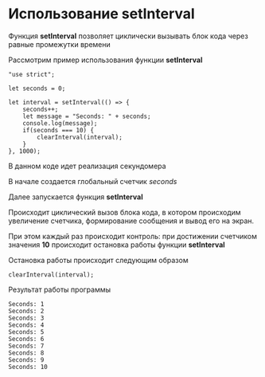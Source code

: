 # Использование setInterval

Функция **setInterval** позволяет циклически вызывать блок кода через равные промежутки времени

Рассмотрим пример использования функции **setInterval**

```
"use strict";

let seconds = 0;

let interval = setInterval(() => {
    seconds++;
    let message = "Seconds: " + seconds;
    console.log(message);
    if(seconds === 10) {
        clearInterval(interval);
    }
}, 1000);
```

В данном коде идет реализация секундомера

В начале создается глобальный счетчик *seconds*

Далее запускается функция **setInterval**

Происходит циклический вызов блока кода, в котором происходим увеличение счетчика, формирование сообщения и вывод его на экран.

При этом каждый раз происходит контроль: при достижении счетчиком значения **10** происходит остановка работы функции **setInterval**

Остановка работы происходит следующим образом

```
clearInterval(interval);
```

Результат работы программы

```
Seconds: 1
Seconds: 2
Seconds: 3
Seconds: 4
Seconds: 5
Seconds: 6
Seconds: 7
Seconds: 8
Seconds: 9
Seconds: 10
```

